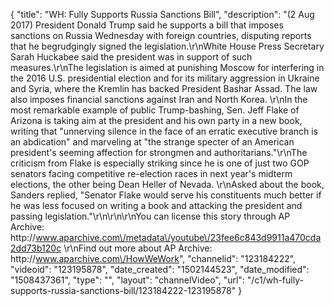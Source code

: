 {
    "title": "WH: Fully Supports Russia Sanctions Bill",
    "description": "(2 Aug 2017) President Donald Trump said he supports a bill that imposes sanctions on Russia Wednesday with foreign countries, disputing reports that he begrudgingly signed the legislation.\r\nWhite House Press Secretary Sarah Huckabee said the president was in support of such measures.\r\nThe legislation is aimed at punishing Moscow for interfering in the 2016 U.S. presidential election and for its military aggression in Ukraine and Syria, where the Kremlin has backed President Bashar Assad. The law also imposes financial sanctions against Iran and North Korea. \r\nIn the most remarkable example of public Trump-bashing, Sen. Jeff Flake of Arizona is taking aim at the president and his own party in a new book, writing that \"unnerving silence in the face of an erratic executive branch is an abdication\" and marveling at \"the strange specter of an American president's seeming affection for strongmen and authoritarians.\"\r\nThe criticism from Flake is especially striking since he is one of just two GOP senators facing competitive re-election races in next year's midterm elections, the other being Dean Heller of Nevada. \r\nAsked about the book, Sanders replied, \"Senator Flake would serve his constituents much better if he was less focused on writing a book and attacking the president and passing legislation.\"\r\n\r\n\r\nYou can license this story through AP Archive: http:\/\/www.aparchive.com\/metadata\/youtube\/23fee6c843d9911a470cda2dd73b120c \r\nFind out more about AP Archive: http:\/\/www.aparchive.com\/HowWeWork",
    "channelid": "123184222",
    "videoid": "123195878",
    "date_created": "1502144523",
    "date_modified": "1508437361",
    "type": "",
    "layout": "channelVideo",
    "url": "\/c1\/wh-fully-supports-russia-sanctions-bill\/123184222-123195878"
}